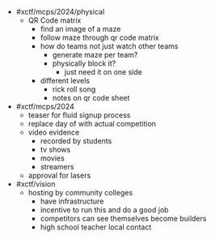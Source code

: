 - #xctf/mcps/2024/physical
	- QR Code matrix
		- find an image of a maze
		- follow maze through qr code matrix
		- how do teams not just watch other teams
			- generate maze per team?
			- physically block it?
				- just need it on one side
		- different levels
			- rick roll song
			- notes on qr code sheet
- #xctf/mcps/2024
	- teaser for fluid signup process
	- replace day of with actual competition
	- video evidence
		- recorded by students
		- tv shows
		- movies
		- streamers
	- approval for lasers
- #xctf/vision
	- hosting by community colleges
		- have infrastructure
		- incentive to run this and do a good job
		- competitors can see themselves become builders
		- high school teacher local contact